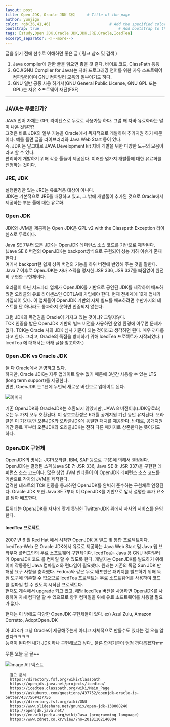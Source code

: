 ```yaml
---
layout: post
title: Open JDK, Oracle JDK 차이     # Title of the page
author: yunjigo                   
color: rgb(36,41,46)                          # Add the specified color as feature image, and change link colors in post
bootstrap: true                                   # Add bootstrap to the page
tags: [study,Open JDK,Oracle JDK,JDK,JRE,Oracle,IcedTea]
excerpt_separator: <!--more-->
---
```


 <!--more-->
글을 읽기 전에 선수로 이해하면 좋은 글 ( 링크 참조 및 검색 )

 1. Java compiler에 관한 글을 읽으면 좋을 것 같다. 바이트 코드, ClassPath  등등
 2. GCJ(GNU Compiler for Java)는 자바 프로그래밍 언어를 위한 자유 소프트웨어 컴파일러이며 GNU 컴파일러 모음의 일부이기도 하다.
 3. GNU 일반 공중 사용 허가서(GNU General Public License, GNU GPL 또는 GPL)는 자유 소프트웨어 재단(FSF)

----
 

### JAVA는 무료인가?

JAVA 언어 자체는  GPL 라이센스로 무료로 사용가능 하다. 그럼 왜  자바 유료화라는 말이 나온 것일까?  
그것은 바로 JDK의 일부 기능을 Oracle에서 독자적으로 개발하여 추가지원 하기 때문이다. 예를 들면 글꼴 라이브러리와 Java Web Start 등이 있다.  
즉, JDK 는 말그대로 JAVA Development kit 자바 개발을 위한 다양한 도구의 모음이라고 할 수 있다.  
편리하게 개발하기 위해 각종 툴들이 제공된다. 이러한 몇가지 개발툴에 대한 유료화를 진행하는 것이다. 
    
      
      
  
  

### JRE, JDK
실행환경만 있는 JRE는 유료적용 대상이 아니다.  
JDK는 기본적으로 JRE를 내장하고 있고, 그 밖에 개발툴이 추가된 것으로 Oracle에서 제공하는 부분 툴에 대한 유료화.  
    
    
    
  


### Open JDK 
JDK와 JVM을 제공하는 Open JDK은 GPL v2 with the Classpath Exception 라이센스로 무료이다.
 
 
Java SE 7부터 모든 JDK는 OpenJDK 레퍼런스 소스 코드를 기반으로 제작된다. (Jave SE 6 버전의 OpenJDK는 backport방식으로 구현되어 성능 저하 이슈가 존재한다.)  
여기서 backport란 쉽게 상위 버전의 기능을 하위 버전에 반영해 주는 것을 말한다. 
Java 7 이후로 OpenJDK는 자바 스펙을 명시한 JSR 336, JSR 337를 빠짐없이 완전히 구현한 구현체이다.
  
  
오라클이 아닌 서드파티 업체가 OpenJDK를 기반으로 공인된 JDK를 제작하여 배포하려면 오라클의 유료 라이센스인 OCTLA에 가입해야 한다. 
현재 전세계에 19개 업체가 가입되어 있다. 이 업체들이 OpenJDK 기반의 자체 빌드를 배포하려면 수만가지의 테스트를 단 하나라도 통과하지 못하면 인증되지 않는다.  

  
  
그럼 JDK의 독점권을 Oracle이 가지고 있는 것이냐? 그렇지않다.  
TCK 인증을 받은 OpenJDK 기반의 빌드 버전을 사용하면 운영 환경에 아무런 문제가 없다. 
TCK는 Oracle 사의 JDK 심사 기준이 되는 것이라고 생각하면 된다. 매우 까다롭다고 한다. 
그리고, Oracle의 독점을 방지하기 위해 IcedTea 프로젝트가 시작되었다. ( IcedTea 에 대해서는 아래 글을 참고하자.)  

    
      
      

### Open JDK vs Oracle JDK
둘 다 Oracle에서 운영하고 있다.  
하지만, Oracle JDK는 자주 업데이트 할수 없기 때문에 3년간 사용할 수 있는 LTS (long term support)를 제공한다.  
반면, OpenJDK 는 1년에 두번씩 새로운 버전으로 업데이트 된다.  
  
![이미지](https://image.zdnet.co.kr/2018/11/02/yong2_0Jy4M2PR0vEYdy.jpg)  


기존 OpenJDK와 OracleJDK는 호환되지 않았지만, JAVA 8 버전이후(JDK유료화)로는 두 가지 모두 호환된다. 
이 상호호환성은 6개월 공개지원 기간 동안 유지된다. 
오라클은 이 기간동안 오픈JDK와 오라클JDK에 동일한 패치를 제공한다. 반대로, 공개지원 기간 종료 후부터 오픈JDK와 오라클JDK는 전혀 다른 패키지로 상존한다는 뜻이기도 하다.
    
      
       
       
  
  
### OpenJDK 구현체
OpenJDK의 명세는 JCP(오라클, IBM, SAP 등으로 구성)에 의해서 결정된다.   
OpenJDK는 결정된 스펙(Java SE 7: JSR 336, Java SE 8: JSR 337)을 구현한 레퍼런스 소스 코드이다. 많은 상업 JVM 벤더들이 이 OpenJDK 레퍼런스 소스 코드를 기반으로 각자의 JVM을 제작한다.   
엄격한 테스트의 TCK 인증을 통과하면 OpenJDK를 완벽히 준수하는 구현체로 인정된다. Oracle JDK 또한 Java SE 7부터 이 OpenJDK를 기반으로 앞서 설명한 추가 요소를 담아 배포한다.  
  
  
트위터는 OpenJDK를 자사에 맞게 튜닝한 Twitter-JDK 위에서 자사의 서비스를 운영한다. 
  
   
     
     


#### IcedTea 프로젝트 

2007 년 6 월 Red Hat 에서 시작한 OpenJDK 용 빌드 및 통합 프로젝트이다. 
IcedTea-Web 은 Oracle JDK에서 유료로 제공하는 Java Web Start 및 Java 웹 브라우저 플러그인의 무료 소프트웨어 구현체이다. 
IcedTea는 Java 용 GNU 컴파일러 가 OpenJDK 코드 를 컴파일 할 수 있도록 한다. 
개발자는 OpenJDK를 빌드하기 위해 이미 작동중인 Java 컴파일러와 런타임이 필요했다. 원래는 기존의 독점 Sun JDK 만 해당 요구 사항을 충족했다. 
Fedora와 같은 무료 배포판은 패키지를 빌드하기 위해 독점 도구에 의존할 수 없으므로 IcedTea 프로젝트는 무료 소프트웨어를 사용하여 코드를 컴파일 할 수 있도록 시작된 프로젝트다.  
현재도 계속해서 upgrade 되고 있고, 해당 IcedTea 버전을 사용하면 OpenJDK를 사용하여 자체 컴파일 할 수 있으므로 향후 컴파일을 위해 유료 소프트웨어를 사용할 필요가 없다.  
  
  

현재는 이 밖에도 다양한 OpenJDK 구현체들이 있다. ex) Azul Zulu, Amazon Corretto, AdoptOpenJDK

   
아 JDK가 그냥 Oracle이 제공해주는게 아니고 자체적으로 만들수도 있다는 걸 오늘 알았다ㅋㅋㅋㅋ   
능력이 된다면 내가 JDK 하나 구현해보고 싶다..  물론 합격기준이 엄청 까다롭겠지ㅠㅠ


무튼 오늘 글 끝~~
  
 
![Image Alt 텍스트](http://app.jjalbang.today/jj1G9.gif)  


```
  참고 문서   
  https://directory.fsf.org/wiki/Classpath  
  https://openjdk.java.net/projects/icedtea/  
  https://icedtea.classpath.org/wiki/Main_Page    
  https://askubuntu.com/questions/437752/openjdk-oracle-is-better/437756#437756    
  https://directory.fsf.org/wiki/GNU   
  https://www.slideshare.net/gnunix/open-jdk-138008240    
  http://openjdk.java.net/    
  https://en.wikipedia.org/wiki/Java_(programming_language)    
  https://www.zdnet.co.kr/view/?no=20181102140004   
```
